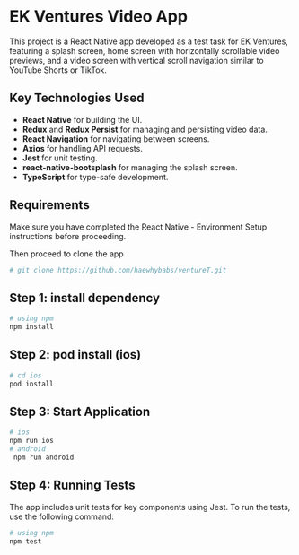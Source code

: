 # EK Ventures Video App

This project is a React Native app developed as a test task for EK Ventures, featuring a splash screen, home screen with horizontally scrollable video previews, and a video screen with vertical scroll navigation similar to YouTube Shorts or TikTok.

## Key Technologies Used
- **React Native** for building the UI.
- **Redux** and **Redux Persist** for managing and persisting video data.
- **React Navigation** for navigating between screens.
- **Axios** for handling API requests.
- **Jest** for unit testing.
- **react-native-bootsplash** for managing the splash screen.
- **TypeScript** for type-safe development.

## Requirements
Make sure you have completed the React Native - Environment Setup instructions before proceeding.

Then proceed to clone the app

```bash
# git clone https://github.com/haewhybabs/ventureT.git
```

## Step 1: install dependency

```bash
# using npm
npm install
```
## Step 2: pod install (ios)
```bash
# cd ios
pod install
```
## Step 3: Start Application
```bash
# ios 
npm run ios
# android
 npm run android
```

## Step 4: Running Tests

The app includes unit tests for key components using Jest. To run the tests, use the following command:

```bash
# using npm
npm test

